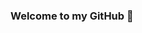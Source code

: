 ### Welcome to my GitHub 👋

<!--
**Shruti/Shruti** is a ✨ _special_ ✨ repository because its `README.md` (this file) appears on your GitHub profile.

Here are some ideas to get you started:

- 🔭 I’m a Front End Developer with 8 years of expewrience and currently working on React, Angular, TypeScript, Tailwind CSS
- 🌱 I’m currently learning D3.js, Nuxt JS, React Native, Next JS
- 👯 I’m looking to collaborate on ...
- 🤔 I’m looking for MENTORS
- 💬 Ask me about ...
- 📫 How to reach me: https://www.linkedin.com/in/shrutibera/
- ⚡ Fun fact: ...
-->

